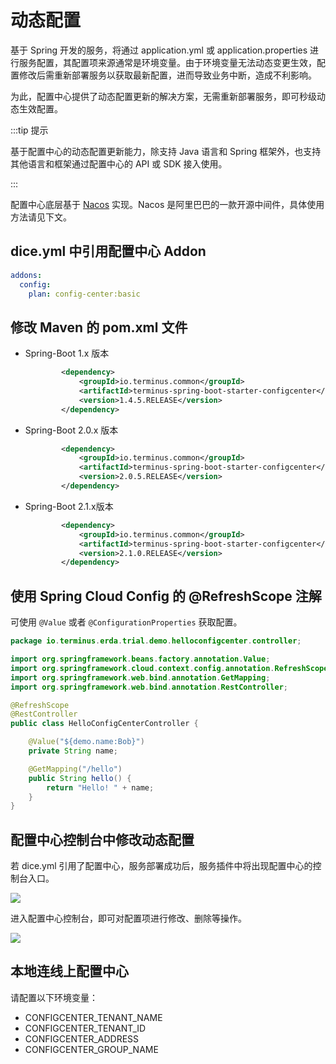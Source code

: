 # 动态配置

基于 Spring 开发的服务，将通过 application.yml 或 application.properties 进行服务配置，其配置项来源通常是环境变量。由于环境变量无法动态变更生效，配置修改后需重新部署服务以获取最新配置，进而导致业务中断，造成不利影响。

为此，配置中心提供了动态配置更新的解决方案，无需重新部署服务，即可秒级动态生效配置。

:::tip 提示

基于配置中心的动态配置更新能力，除支持 Java 语言和 Spring 框架外，也支持其他语言和框架通过配置中心的 API 或 SDK 接入使用。

 :::

配置中心底层基于 [Nacos](https://nacos.io/zh-cn/docs/what-is-nacos.html) 实现。Nacos 是阿里巴巴的一款开源中间件，具体使用方法请见下文。

## dice.yml 中引用配置中心 Addon


```yaml
addons:
  config:
    plan: config-center:basic
```

## 修改 Maven 的 pom.xml 文件

* Spring-Boot 1.x 版本

  ```xml
          <dependency>
              <groupId>io.terminus.common</groupId>
              <artifactId>terminus-spring-boot-starter-configcenter</artifactId>
              <version>1.4.5.RELEASE</version>
          </dependency>
  ```

* Spring-Boot 2.0.x 版本

  ```xml
          <dependency>
              <groupId>io.terminus.common</groupId>
              <artifactId>terminus-spring-boot-starter-configcenter</artifactId>
              <version>2.0.5.RELEASE</version>
          </dependency>
  ```

* Spring-Boot 2.1.x版本

  ```xml
          <dependency>
              <groupId>io.terminus.common</groupId>
              <artifactId>terminus-spring-boot-starter-configcenter</artifactId>
              <version>2.1.0.RELEASE</version>
          </dependency>
  ```

## 使用 Spring Cloud Config 的 @RefreshScope 注解

可使用 `@Value` 或者 `@ConfigurationProperties` 获取配置。

```java
package io.terminus.erda.trial.demo.helloconfigcenter.controller;

import org.springframework.beans.factory.annotation.Value;
import org.springframework.cloud.context.config.annotation.RefreshScope;
import org.springframework.web.bind.annotation.GetMapping;
import org.springframework.web.bind.annotation.RestController;

@RefreshScope
@RestController
public class HelloConfigCenterController {

    @Value("${demo.name:Bob}")
    private String name;

    @GetMapping("/hello")
    public String hello() {
        return "Hello! " + name;
    }
}

```

## 配置中心控制台中修改动态配置

若 dice.yml 引用了配置中心，服务部署成功后，服务插件中将出现配置中心的控制台入口。

![](http://terminus-paas.oss-cn-hangzhou.aliyuncs.com/paas-doc/2022/02/24/bdbdb2dd-2879-4e08-ae25-d1d0d050b088.png)

进入配置中心控制台，即可对配置项进行修改、删除等操作。

![](http://terminus-paas.oss-cn-hangzhou.aliyuncs.com/paas-doc/2022/02/22/a4aa8e10-676f-446f-b28a-fd7ca0644983.png)

## 本地连线上配置中心

请配置以下环境变量：

- CONFIGCENTER_TENANT_NAME
- CONFIGCENTER_TENANT_ID
- CONFIGCENTER_ADDRESS
- CONFIGCENTER_GROUP_NAME
